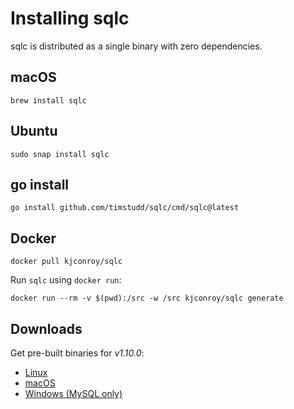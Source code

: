 # Installing sqlc

sqlc is distributed as a single binary with zero dependencies.

## macOS

```
brew install sqlc
```

## Ubuntu

```
sudo snap install sqlc
```

## go install

```
go install github.com/timstudd/sqlc/cmd/sqlc@latest
```

## Docker

```
docker pull kjconroy/sqlc
```

Run `sqlc` using `docker run`:

```
docker run --rm -v $(pwd):/src -w /src kjconroy/sqlc generate
```

## Downloads

Get pre-built binaries for _v1.10.0_:

- [Linux](https://github.com/timstudd/sqlc/releases/download/v1.10.0/sqlc_1.10.0_linux_amd64.tar.gz)
- [macOS](https://github.com/timstudd/sqlc/releases/download/v1.10.0/sqlc_1.10.0_darwin_amd64.zip)
- [Windows (MySQL only)](https://github.com/timstudd/sqlc/releases/download/v1.10.0/sqlc_1.10.0_windows_amd64.zip)
